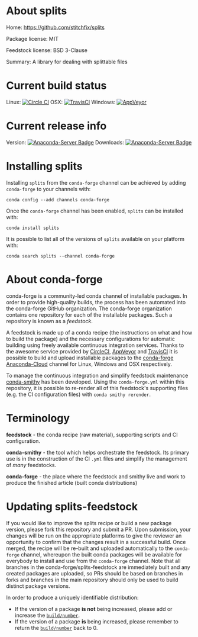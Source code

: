 About splits
============

Home: https://github.com/stitchfix/splits

Package license: MIT

Feedstock license: BSD 3-Clause

Summary: A library for dealing with splittable files



Current build status
====================

Linux: [![Circle CI](https://circleci.com/gh/conda-forge/splits-feedstock.svg?style=shield)](https://circleci.com/gh/conda-forge/splits-feedstock)
OSX: [![TravisCI](https://travis-ci.org/conda-forge/splits-feedstock.svg?branch=master)](https://travis-ci.org/conda-forge/splits-feedstock)
Windows: [![AppVeyor](https://ci.appveyor.com/api/projects/status/github/conda-forge/splits-feedstock?svg=True)](https://ci.appveyor.com/project/conda-forge/splits-feedstock/branch/master)

Current release info
====================
Version: [![Anaconda-Server Badge](https://anaconda.org/conda-forge/splits/badges/version.svg)](https://anaconda.org/conda-forge/splits)
Downloads: [![Anaconda-Server Badge](https://anaconda.org/conda-forge/splits/badges/downloads.svg)](https://anaconda.org/conda-forge/splits)

Installing splits
=================

Installing `splits` from the `conda-forge` channel can be achieved by adding `conda-forge` to your channels with:

```
conda config --add channels conda-forge
```

Once the `conda-forge` channel has been enabled, `splits` can be installed with:

```
conda install splits
```

It is possible to list all of the versions of `splits` available on your platform with:

```
conda search splits --channel conda-forge
```


About conda-forge
=================

conda-forge is a community-led conda channel of installable packages.
In order to provide high-quality builds, the process has been automated into the
conda-forge GitHub organization. The conda-forge organization contains one repository
for each of the installable packages. Such a repository is known as a *feedstock*.

A feedstock is made up of a conda recipe (the instructions on what and how to build
the package) and the necessary configurations for automatic building using freely
available continuous integration services. Thanks to the awesome service provided by
[CircleCI](https://circleci.com/), [AppVeyor](http://www.appveyor.com/)
and [TravisCI](https://travis-ci.org/) it is possible to build and upload installable
packages to the [conda-forge](https://anaconda.org/conda-forge)
[Anaconda-Cloud](http://docs.anaconda.org/) channel for Linux, Windows and OSX respectively.

To manage the continuous integration and simplify feedstock maintenance
[conda-smithy](http://github.com/conda-forge/conda-smithy) has been developed.
Using the ``conda-forge.yml`` within this repository, it is possible to re-render all of
this feedstock's supporting files (e.g. the CI configuration files) with ``conda smithy rerender``.


Terminology
===========

**feedstock** - the conda recipe (raw material), supporting scripts and CI configuration.

**conda-smithy** - the tool which helps orchestrate the feedstock.
                   Its primary use is in the construction of the CI ``.yml`` files
                   and simplify the management of *many* feedstocks.

**conda-forge** - the place where the feedstock and smithy live and work to
                  produce the finished article (built conda distributions)


Updating splits-feedstock
=========================

If you would like to improve the splits recipe or build a new
package version, please fork this repository and submit a PR. Upon submission,
your changes will be run on the appropriate platforms to give the reviewer an
opportunity to confirm that the changes result in a successful build. Once
merged, the recipe will be re-built and uploaded automatically to the
`conda-forge` channel, whereupon the built conda packages will be available for
everybody to install and use from the `conda-forge` channel.
Note that all branches in the conda-forge/splits-feedstock are
immediately built and any created packages are uploaded, so PRs should be based
on branches in forks and branches in the main repository should only be used to
build distinct package versions.

In order to produce a uniquely identifiable distribution:
 * If the version of a package **is not** being increased, please add or increase
   the [``build/number``](http://conda.pydata.org/docs/building/meta-yaml.html#build-number-and-string).
 * If the version of a package **is** being increased, please remember to return
   the [``build/number``](http://conda.pydata.org/docs/building/meta-yaml.html#build-number-and-string)
   back to 0.
